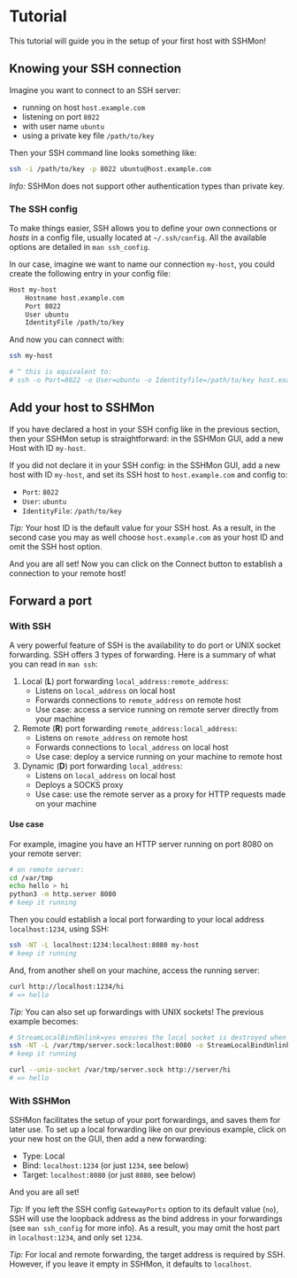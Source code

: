 # Tutorial

This tutorial will guide you in the setup of your first host with SSHMon!

## Knowing your SSH connection

Imagine you want to connect to an SSH server:

- running on host `host.example.com`
- listening on port `8022`
- with user name `ubuntu`
- using a private key file `/path/to/key`

Then your SSH command line looks something like:

```bash
ssh -i /path/to/key -p 8022 ubuntu@host.example.com
```

_Info:_ SSHMon does not support other authentication types than private key.

### The SSH config

To make things easier, SSH allows you to define your own connections or _hosts_ in a config file, usually located at `~/.ssh/config`. All the available options are detailed in `man ssh_config`.

In our case, imagine we want to name our connection `my-host`, you could create the following entry in your config file:

```bash
Host my-host
    Hostname host.example.com
    Port 8022
    User ubuntu
    IdentityFile /path/to/key
```

And now you can connect with:

```bash
ssh my-host

# ^ this is equivalent to:
# ssh -o Port=8022 -o User=ubuntu -o Identityfile=/path/to/key host.example.com
```

## Add your host to SSHMon

If you have declared a host in your SSH config like in the previous section, then your SSHMon setup is straightforward: in the SSHMon GUI, add a new Host with ID `my-host`.

If you did not declare it in your SSH config: in the SSHMon GUI, add a new host with ID `my-host`, and set its SSH host to `host.example.com` and config to:

- `Port`: `8022`
- `User`: `ubuntu`
- `IdentityFile`: `/path/to/key`

_Tip:_ Your host ID is the default value for your SSH host. As a result, in the second case you may as well choose `host.example.com` as your host ID and omit the SSH host option.

And you are all set! Now you can click on the Connect button to establish a connection to your remote host!

## Forward a port

### With SSH

A very powerful feature of SSH is the availability to do port or UNIX socket forwarding. SSH offers 3 types of forwarding. Here is a summary of what you can read in `man ssh`:

1. Local (**L**) port forwarding `local_address:remote_address`:
   - Listens on `local_address` on local host
   - Forwards connections to `remote_address` on remote host
   - Use case: access a service running on remote server directly from your machine
1. Remote (**R**) port forwarding `remote_address:local_address`:
   - Listens on `remote_address` on remote host
   - Forwards connections to `local_address` on local host
   - Use case: deploy a service running on your machine to remote host
1. Dynamic (**D**) port forwarding `local_address`:
   - Listens on `local_address` on local host
   - Deploys a SOCKS proxy
   - Use case: use the remote server as a proxy for HTTP requests made on your machine

#### Use case

For example, imagine you have an HTTP server running on port 8080 on your remote server:

```bash
# on remote server:
cd /var/tmp
echo hello > hi
python3 -m http.server 8080
# keep it running
```

Then you could establish a local port forwarding to your local address `localhost:1234`, using SSH:

```bash
ssh -NT -L localhost:1234:localhost:8080 my-host
# keep it running
```

And, from another shell on your machine, access the running server:

```bash
curl http://localhost:1234/hi
# => hello
```

_Tip:_ You can also set up forwardings with UNIX sockets! The previous example becomes:

```bash
# StreamLocalBindUnlink=yes ensures the local socket is destroyed when SSH is killed
ssh -NT -L /var/tmp/server.sock:localhost:8080 -o StreamLocalBindUnlink=yes my-host
# keep it running
```

```bash
curl --unix-socket /var/tmp/server.sock http://server/hi
# => hello
```

### With SSHMon

SSHMon facilitates the setup of your port forwardings, and saves them for later use. To set up a local forwarding like on our previous example, click on your new host on the GUI, then add a new forwarding:

- Type: Local
- Bind: `localhost:1234` (or just `1234`, see below)
- Target: `localhost:8080` (or just `8080`, see below)

And you are all set!

_Tip:_ If you left the SSH config `GatewayPorts` option to its default value (`no`), SSH will use the loopback address as the bind address in your forwardings (see `man ssh_config` for more info). As a result, you may omit the host part in `localhost:1234`, and only set `1234`.

_Tip:_ For local and remote forwarding, the target address is required by SSH. However, if you leave it empty in SSHMon, it defaults to `localhost`.
